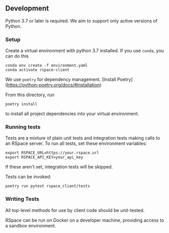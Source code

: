 ## Development

Python 3.7 or later is required. We aim to support only active versions of Python.

### Setup

Create a virtual environment with python 3.7 installed. If you use `conda`, you can do this

```
conda env create -f environment.yaml
conda activate rspace-client
``` 

We use `poetry` for dependency management. [Install Poetry] (https://python-poetry.org/docs/#installation)

From this directory, run 

`poetry install` 

to install all project dependencies into your virtual environment. 

### Running tests

Tests are a mixture of plain unit tests and integration tests making calls to an RSpace server.
To run all tests, set these environment variables:

```
export RSPACE_URL=https://your.rspace.url
export RSPACE_API_KEY=your_api_key
```

If these aren't set, integration tests will be skipped.

Tests can be invoked:

```
poetry run pytest rspace_client/tests
```
 
### Writing Tests
 
All top-level methods for use by client code should be unit-tested.

RSpace can be run on Docker on a developer machine, providing access to a sandbox environment.

 
    